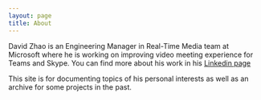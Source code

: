 ```yaml
---
layout: page
title: About
---
```


David Zhao is an Engineering Manager in Real-Time Media team at Microsoft where he is working on improving video meeting experience for Teams and Skype. You can find more about his work in his [Linkedin page](https://www.linkedin.com/in/drdavidzhao?lipi=urn%3Ali%3Apage%3Ad_flagship3_profile_view_base_contact_details%3BQ5MF0LC9QAyv%2BdwQZ5YQ7g%3D%3D)

This site is for documenting topics of his personal interests as well as an archive for some projects in the past.